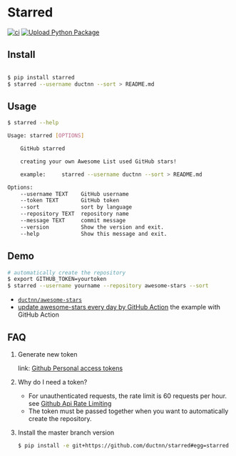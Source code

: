 # Starred

[![ci](https://github.com/ductnn/starred/actions/workflows/ci.yml/badge.svg)](https://github.com/ductnn/starred/actions/workflows/ci.yml)
[![Upload Python Package](https://github.com/ductnn/starred/actions/workflows/deploy.yml/badge.svg)](https://github.com/ductnn/starred/actions/workflows/deploy.yml)

## Install

```bash

$ pip install starred
$ starred --username ductnn --sort > README.md
```

## Usage

```bash
$ starred --help

Usage: starred [OPTIONS]

    GitHub starred

    creating your own Awesome List used GitHub stars!

    example:     starred --username ductnn --sort > README.md

Options:
    --username TEXT    GitHub username
    --token TEXT       GitHub token
    --sort             sort by language
    --repository TEXT  repository name
    --message TEXT     commit message
    --version          Show the version and exit.
    --help             Show this message and exit.
```

## Demo

```bash
# automatically create the repository
$ export GITHUB_TOKEN=yourtoken
$ starred --username yourname --repository awesome-stars --sort
```

- [`ductnn/awesome-stars`](https://github.com/ductnn/awesome-stars)
- [update awesome-stars every day by GitHub Action](https://github.com/ductnn/awesome-stars/blob/master/.github/workflows/schedules.yml) the example with GitHub Action

## FAQ

1. Generate new token

   link: [Github Personal access tokens](https://github.com/settings/tokens)

2. Why do I need a token?

   -  For unauthenticated requests, the rate limit is 60 requests per
      hour.
      see [Github Api Rate
      Limiting](https://developer.github.com/v3/#rate-limiting)
   -  The token must be passed together when you want to automatically
      create the repository.

3. Install the master branch version

    ```bash
    $ pip install -e git+https://github.com/ductnn/starred#egg=starred
    ```
